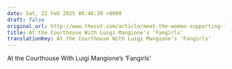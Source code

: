 ```yaml
---
date: Sat, 22 Feb 2025 00:46:30 +0000
draft: false
original_url: http://www.thecut.com/article/meet-the-women-supporting-luigi-mangione-in-court.html?utm_source=rss&utm_medium=social_acct&utm_campaign=feed-part
title: At the Courthouse With Luigi Mangione’s ‘Fangirls’
translationKey: At the Courthouse With Luigi Mangione’s ‘Fangirls’
---
```


At the Courthouse With Luigi Mangione’s ‘Fangirls’